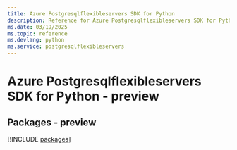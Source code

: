 ```yaml
---
title: Azure Postgresqlflexibleservers SDK for Python
description: Reference for Azure Postgresqlflexibleservers SDK for Python
ms.date: 03/19/2025
ms.topic: reference
ms.devlang: python
ms.service: postgresqlflexibleservers
---
```

# Azure Postgresqlflexibleservers SDK for Python - preview
## Packages - preview
[!INCLUDE [packages](postgresqlflexibleservers-index.md)]